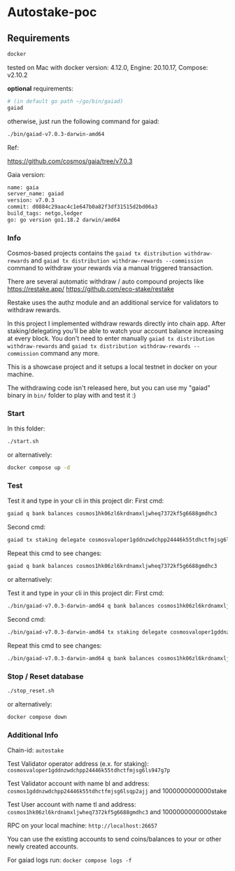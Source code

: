 # Autostake-poc

## Requirements

```bash
docker
```

tested on Mac with docker version: 4.12.0, Engine: 20.10.17, Compose: v2.10.2

**optional** requirements:

```bash
# (in default go path ~/go/bin/gaiad)
gaiad 
```

otherwise, just run the following command for gaiad:

```bash
./bin/gaiad-v7.0.3-darwin-amd64
```


Ref:

https://github.com/cosmos/gaia/tree/v7.0.3

Gaia version:

```bash
name: gaia
server_name: gaiad
version: v7.0.3
commit: d0884c29aac4c1e647b0a82f3df31515d2bd06a3
build_tags: netgo,ledger
go: go version go1.18.2 darwin/amd64
```

### Info

Cosmos-based projects contains the `gaiad tx distribution withdraw-rewards` and `gaiad tx distribution withdraw-rewards --commission` command to withdraw your rewards via a manual triggered transaction.

There are several automatic withdraw / auto compound projects like https://restake.app/ https://github.com/eco-stake/restake

Restake uses the authz module and an additional service for validators to withdraw rewards.

In this project I implemented withdraw rewards directly into chain app. After staking/delegating you'll be able to watch your account balance increasing at every block. You don't need to enter manually `gaiad tx distribution withdraw-rewards` and `gaiad tx distribution withdraw-rewards --commission` command any more.

This is a showcase project and it setups a local testnet in docker on your machine.

The withdrawing code isn't released here, but you can use my "gaiad" binary in `bin/` folder to play with and test it :)

### Start

In this folder:

```bash
./start.sh
```

or alternatively:

```bash
docker compose up -d
```

### Test

Test it and type in your cli in this project dir:
First cmd:

```bash
gaiad q bank balances cosmos1hk06zl6krdnamxljwheq7372kf5g6688gmdhc3
```

Second cmd:

```bash
gaiad tx staking delegate cosmosvaloper1gddnzwdchpp24446k55tdhctfmjsg6ls947g7p 10000000stake --from tl --home app-home/ --keyring-backend test --chain-id autostake
```

Repeat this cmd to see changes:

```bash
gaiad q bank balances cosmos1hk06zl6krdnamxljwheq7372kf5g6688gmdhc3
```

or alternatively:

Test it and type in your cli in this project dir:
First cmd:

```bash
./bin/gaiad-v7.0.3-darwin-amd64 q bank balances cosmos1hk06zl6krdnamxljwheq7372kf5g6688gmdhc3
```

Second cmd:

```bash
./bin/gaiad-v7.0.3-darwin-amd64 tx staking delegate cosmosvaloper1gddnzwdchpp24446k55tdhctfmjsg6ls947g7p 10000000stake --from tl --home app-home/ --keyring-backend test --chain-id autostake
```

Repeat this cmd to see changes:

```bash
./bin/gaiad-v7.0.3-darwin-amd64 q bank balances cosmos1hk06zl6krdnamxljwheq7372kf5g6688gmdhc3
```

### Stop / Reset database

```bash
./stop_reset.sh
```

or alternatively:

```bash
docker compose down
```

### Additional Info

Chain-id: `autostake`

Test Validator operator address (e.x. for staking): `cosmosvaloper1gddnzwdchpp24446k55tdhctfmjsg6ls947g7p`

Test Validator account with name bl and address: `cosmos1gddnzwdchpp24446k55tdhctfmjsg6lsqp2ajj` and 1000000000000stake

Test User account with name tl and address: `cosmos1hk06zl6krdnamxljwheq7372kf5g6688gmdhc3` and 1000000000000stake

RPC on your local machine: `http://localhost:26657`

You can use the existing accounts to send coins/balances to your or other newly created accounts.

For gaiad logs run: `docker compose logs -f`
